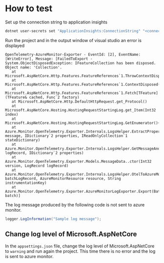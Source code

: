 # How to test

Set up the connection string to application insights

```bash
dotnet user-secrets set "ApplicationInsights:ConnectionString" "<connection string coming from azure>"
```

Run the project and in the output window of visual studio an error is displayed

```
OpenTelemetry-AzureMonitor-Exporter - EventId: [2], EventName: [WriteError], Message: [FailedToExport - System.ObjectDisposedException: IFeatureCollection has been disposed.
Object name: 'Collection'.
   at Microsoft.AspNetCore.Http.Features.FeatureReferences`1.ThrowContextDisposed()
   at Microsoft.AspNetCore.Http.Features.FeatureReferences`1.ContextDisposed()
   at Microsoft.AspNetCore.Http.Features.FeatureReferences`1.Fetch[TFeature](TFeature& cached, Func`2 factory)
   at Microsoft.AspNetCore.Http.DefaultHttpRequest.get_Protocol()
   at Microsoft.AspNetCore.Hosting.HostingRequestStartingLog.get_Item(Int32 index)
   at Microsoft.AspNetCore.Hosting.HostingRequestStartingLog.GetEnumerator()+MoveNext()
   at Azure.Monitor.OpenTelemetry.Exporter.Internals.LogsHelper.ExtractProperties(String& message, IDictionary`2 properties, IReadOnlyCollection`1 stateDictionary)
   at Azure.Monitor.OpenTelemetry.Exporter.Internals.LogsHelper.GetMessageAndSetProperties(LogRecord logRecord, IDictionary`2 properties)
   at Azure.Monitor.OpenTelemetry.Exporter.Models.MessageData..ctor(Int32 version, LogRecord logRecord)
   at Azure.Monitor.OpenTelemetry.Exporter.Internals.LogsHelper.OtelToAzureMonitorLogs(Batch`1 batchLogRecord, AzureMonitorResource resource, String instrumentationKey)
   at Azure.Monitor.OpenTelemetry.Exporter.AzureMonitorLogExporter.Export(Batch`1& batch)]
   ```
   
The log message produced by the following code is not sent to azure monitor.
```csharp
logger.LogInformation("Sample log message");
```
 
   
   ## Change log level of Microsoft.AspNetCore
   
   In the `appsettings.json` file, change the log level of Microsoft.AspNetCore to `warning` and run again the project. This time there is no error and the log is sent to azure monitor.
